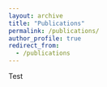 ```yaml
---
layout: archive
title: "Publications"
permalink: /publications/
author_profile: true
redirect_from:
  - /publications
---
```



Test